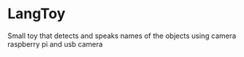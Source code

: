 # LangToy
Small toy that detects and speaks names of the objects using camera raspberry pi and usb camera
